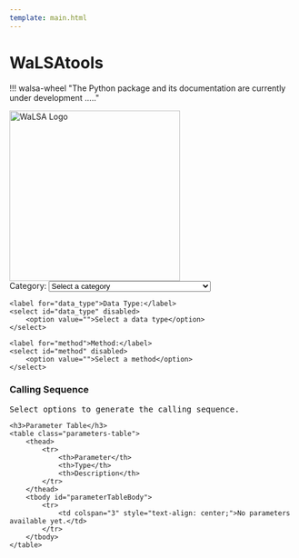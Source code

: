 ```yaml
---
template: main.html
---
```


# WaLSAtools

!!! walsa-wheel "The Python package and its documentation are currently under development ....."


<div class="logo">
    <img src="assets/WaLSA_logo.png" alt="WaLSA Logo" style="width: 300px;">
</div>

<div class="dropdown-container">
    <label for="category">Category:</label>
    <select id="category">
        <option value="">Select a category</option>
        <option value="single_series">Single Time Series Analysis</option>
        <option value="cross_correlation">Cross-Correlation Between Two Time Series</option>
    </select>

    <label for="data_type">Data Type:</label>
    <select id="data_type" disabled>
        <option value="">Select a data type</option>
    </select>

    <label for="method">Method:</label>
    <select id="method" disabled>
        <option value="">Select a method</option>
    </select>
</div>

<div class="output-container">
    <h3>Calling Sequence</h3>
    <pre id="callingSequence">Select options to generate the calling sequence.</pre>

    <h3>Parameter Table</h3>
    <table class="parameters-table">
        <thead>
            <tr>
                <th>Parameter</th>
                <th>Type</th>
                <th>Description</th>
            </tr>
        </thead>
        <tbody id="parameterTableBody">
            <tr>
                <td colspan="3" style="text-align: center;">No parameters available yet.</td>
            </tr>
        </tbody>
    </table>
</div>

<script>
    const parameters = {
        single_series: {
            fft: {
                returnValues: "power, frequency, significance, amplitude",
                parameters: {
                    signal: { type: "array", description: "The input signal (1D)." },
                    time: { type: "array", description: "The time array corresponding to the signal." },
                    siglevel: { type: "float", description: "Significance level for confidence intervals. Default: 0.95." }
                }
            },
            wavelet: {
                returnValues: "power, period, significance, coi, gws_power",
                parameters: {
                    signal: { type: "array", description: "The input signal (1D)." },
                    time: { type: "array", description: "The time array corresponding to the signal." }
                }
            }
        },
        cross_correlation: {
            wavelet: {
                returnValues: "cross_power, coherence",
                parameters: {
                    data1: { type: "array", description: "First time series signal." },
                    data2: { type: "array", description: "Second time series signal." },
                    time: { type: "array", description: "The time array corresponding to the signals." }
                }
            }
        }
    };

    const categoryDropdown = document.getElementById("category");
    const dataTypeDropdown = document.getElementById("data_type");
    const methodDropdown = document.getElementById("method");
    const callingSequence = document.getElementById("callingSequence");
    const parameterTableBody = document.getElementById("parameterTableBody");

    categoryDropdown.addEventListener("change", () => {
        const category = categoryDropdown.value;
        dataTypeDropdown.innerHTML = '<option value="">Select a data type</option>';
        methodDropdown.innerHTML = '<option value="">Select a method</option>';
        dataTypeDropdown.disabled = !category;
        methodDropdown.disabled = true;

        if (category === "single_series") {
            dataTypeDropdown.innerHTML += '<option value="1D">1D Signal</option>';
        } else if (category === "cross_correlation") {
            dataTypeDropdown.innerHTML += '<option value="1D">1D Signal</option>';
        }
    });

    dataTypeDropdown.addEventListener("change", () => {
        const dataType = dataTypeDropdown.value;
        methodDropdown.innerHTML = '<option value="">Select a method</option>';
        methodDropdown.disabled = !dataType;

        if (dataType === "1D") {
            const category = categoryDropdown.value;
            if (category === "single_series") {
                Object.keys(parameters.single_series).forEach((method) => {
                    methodDropdown.innerHTML += `<option value="${method}">${method.toUpperCase()}</option>`;
                });
            } else if (category === "cross_correlation") {
                Object.keys(parameters.cross_correlation).forEach((method) => {
                    methodDropdown.innerHTML += `<option value="${method}">${method.toUpperCase()}</option>`;
                });
            }
        }
    });

    methodDropdown.addEventListener("change", () => {
        const method = methodDropdown.value;
        const category = categoryDropdown.value;

        let selectedParams = parameters[category]?.[method];

        if (selectedParams) {
            const { returnValues, parameters: params } = selectedParams;

            // Update calling sequence
            callingSequence.textContent = `>>> ${returnValues} = WaLSAtools(data, method="${method}", **kwargs)`;

            // Update parameter table
            parameterTableBody.innerHTML = Object.entries(params)
                .map(
                    ([param, { type, description }]) =>
                        `<tr><td>${param}</td><td>${type}</td><td>${description}</td></tr>`
                )
                .join("");
        }
    });
</script>